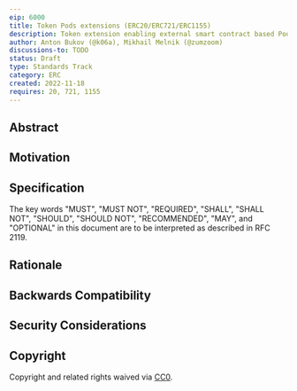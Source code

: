```yaml
---
eip: 6000
title: Token Pods extensions (ERC20/ERC721/ERC1155)
description: Token extension enabling external smart contract based Pods to track balances of those users who opted-in to these Pods.
author: Anton Bukov (@k06a), Mikhail Melnik (@zumzoom)
discussions-to: TODO
status: Draft
type: Standards Track
category: ERC
created: 2022-11-18
requires: 20, 721, 1155
---
```


## Abstract

## Motivation

## Specification

The key words "MUST", "MUST NOT", "REQUIRED", "SHALL", "SHALL NOT", "SHOULD", "SHOULD NOT", "RECOMMENDED", "MAY", and "OPTIONAL" in this document are to be interpreted as described in RFC 2119.

## Rationale

## Backwards Compatibility

## Security Considerations

## Copyright

Copyright and related rights waived via [CC0](../LICENSE.md).
